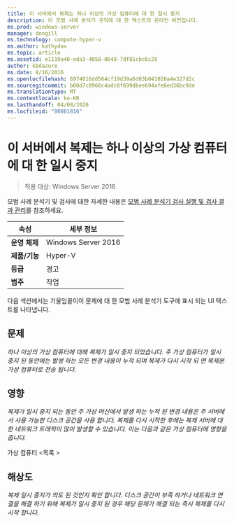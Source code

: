 ```yaml
---
title: 이 서버에서 복제는 하나 이상의 가상 컴퓨터에 대 한 일시 중지
description: 이 모범 사례 분석기 규칙에 대 한 텍스트의 온라인 버전입니다.
ms.prod: windows-server
manager: dongill
ms.technology: compute-hyper-v
ms.author: kathydav
ms.topic: article
ms.assetid: e1119a40-eda3-4058-8648-7df81cbc6c29
author: kbdazure
ms.date: 8/16/2016
ms.openlocfilehash: 6974016dd564cf19d39a6d83b041020a4e327d2c
ms.sourcegitcommit: b00d7c8968c4adc8f699dbee694afe6ed36bc9de
ms.translationtype: MT
ms.contentlocale: ko-KR
ms.lasthandoff: 04/08/2020
ms.locfileid: "80861816"
---
```

# <a name="replication-is-paused-for-one-or-more-virtual-machines-on-this-server"></a>이 서버에서 복제는 하나 이상의 가상 컴퓨터에 대 한 일시 중지

>적용 대상: Windows Server 2016

모범 사례 분석기 및 검사에 대한 자세한 내용은 [모범 사례 분석기 검사 실행 및 검사 결과 관리](https://go.microsoft.com/fwlink/p/?LinkID=223177)를 참조하세요.  
  
|속성|세부 정보|  
|-|-|  
|**운영 체제**|Windows Server 2016|  
|**제품/기능**|Hyper-V|  
|**등급**|경고|  
|**범주**|작업|  
  
다음 섹션에서는 기울임꼴이이 문제에 대 한 모범 사례 분석기 도구에 표시 되는 UI 텍스트를 나타냅니다.  
  
## <a name="issue"></a>문제  
*하나 이상의 가상 컴퓨터에 대해 복제가 일시 중지 되었습니다. 주 가상 컴퓨터가 일시 중지 된 동안에는 발생 하는 모든 변경 내용이 누적 되며 복제가 다시 시작 되 면 복제본 가상 컴퓨터로 전송 됩니다.*  
  
## <a name="impact"></a>영향  
*복제가 일시 중지 되는 동안 주 가상 머신에서 발생 하는 누적 된 변경 내용은 주 서버에서 사용 가능한 디스크 공간을 사용 합니다. 복제를 다시 시작한 후에는 복제 서버에 대 한 네트워크 트래픽이 많이 발생할 수 있습니다. 이는 다음과 같은 가상 컴퓨터에 영향을 줍니다.*  
  
가상 컴퓨터 \<목록 >  
  
## <a name="resolution"></a>해상도  
*복제 일시 중지가 의도 된 것인지 확인 합니다. 디스크 공간이 부족 하거나 네트워크 연결을 해결 하기 위해 복제가 일시 중지 된 경우 해당 문제가 해결 되는 즉시 복제를 다시 시작 합니다.*  
  


